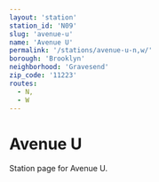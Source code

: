 ```yaml
---
layout: 'station'
station_id: 'N09'
slug: 'avenue-u'
name: 'Avenue U'
permalink: '/stations/avenue-u-n,w/'
borough: 'Brooklyn'
neighborhood: 'Gravesend'
zip_code: '11223'
routes:
  - N,
  - W
---
```

# Avenue U

Station page for Avenue U.
